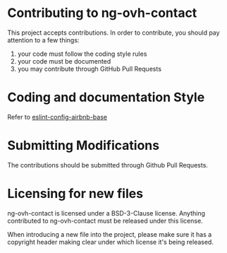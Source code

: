 # Contributing to ng-ovh-contact

This project accepts contributions. In order to contribute, you should
pay attention to a few things:

1. your code must follow the coding style rules
2. your code must be documented
3. you may contribute through GitHub Pull Requests

# Coding and documentation Style

Refer to [eslint-config-airbnb-base](https://github.com/airbnb/javascript/tree/master/packages/eslint-config-airbnb-base)

# Submitting Modifications

The contributions should be submitted through Github Pull Requests.

# Licensing for new files

ng-ovh-contact is licensed under a BSD-3-Clause license. Anything
contributed to ng-ovh-contact must be released under this license.

When introducing a new file into the project, please make sure it has a
copyright header making clear under which license it's being released.
